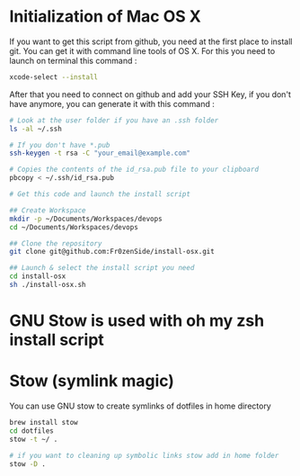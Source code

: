 Initialization of Mac OS X
===========

If you want to get this script from github, you need at the first place to install git. You can get it with command line tools of OS X.
For this you need to launch on terminal this command :
```sh
xcode-select --install
```

After that you need to connect on github and add your SSH Key, if you don't have anymore, you can generate it with this command :
```sh
# Look at the user folder if you have an .ssh folder
ls -al ~/.ssh
```

```sh
# If you don't have *.pub
ssh-keygen -t rsa -C "your_email@example.com"
```

```sh
# Copies the contents of the id_rsa.pub file to your clipboard
pbcopy < ~/.ssh/id_rsa.pub
```

```sh
# Get this code and launch the install script

## Create Workspace
mkdir -p ~/Documents/Workspaces/devops
cd ~/Documents/Workspaces/devops

## Clone the repository
git clone git@github.com:Fr0zenSide/install-osx.git

## Launch & select the install script you need
cd install-osx
sh ./install-osx.sh

```

# GNU Stow is used with oh my zsh install script
# Stow (symlink magic)
You can use GNU stow to create symlinks of dotfiles in home directory
```sh
brew install stow
cd dotfiles
stow -t ~/ .
```

```sh
# if you want to cleaning up symbolic links stow add in home folder
stow -D .
```
